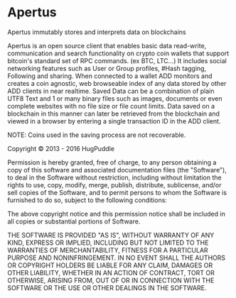 Apertus
===

Apertus immutably stores and interprets data on blockchains

Apertus is an open source client that enables basic data read-write, communication and search functionality on crypto coin wallets that support bitcoin's standard set of RPC commands. (ex BTC, LTC...)  It includes social networking features such as User or Group profiles,  #Hash tagging, Following and sharing.  When connected to a wallet ADD monitors and creates a coin agnostic, web browseable index of any data stored by other ADD clients in near realtime. Saved Data can be a combination of plain UTF8 Text and 1 or many binary files such as images, documents or even complete websites with no file size or file count limits. Data saved on a blockchain in this manner can later be retrieved from the blockchain and viewed in a browser by entering a single transaction ID in the ADD client.

NOTE: Coins used in the saving process are not recoverable. 


Copyright ©  2013 - 2016 HugPuddle

Permission is hereby granted, free of charge, to any person obtaining a copy of this software and associated 
documentation files (the "Software"), to deal in the Software without restriction, including without limitation 
the rights to use, copy, modify, merge, publish, distribute, sublicense, and/or sell copies of the Software, and 
to permit persons to whom the Software is furnished to do so, subject to the following conditions:

The above copyright notice and this permission notice shall be included in all copies or substantial portions of 
Software.


THE SOFTWARE IS PROVIDED "AS IS", WITHOUT WARRANTY OF ANY KIND, EXPRESS OR IMPLIED, INCLUDING BUT NOT LIMITED 
TO THE WARRANTIES OF MERCHANTABILITY, FITNESS FOR A PARTICULAR PURPOSE AND NONINFRINGEMENT. IN NO EVENT SHALL
THE AUTHORS OR COPYRIGHT HOLDERS BE LIABLE FOR ANY CLAIM, DAMAGES OR OTHER LIABILITY, WHETHER IN AN ACTION OF 
CONTRACT, TORT OR OTHERWISE, ARISING FROM, OUT OF OR IN CONNECTION WITH THE SOFTWARE OR THE USE OR OTHER DEALINGS 
IN THE SOFTWARE.
